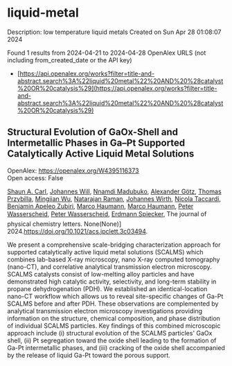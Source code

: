 # liquid-metal
Description: low temperature liquid metals
Created on Sun Apr 28 01:08:07 2024

Found 1 results from 2024-04-21 to 2024-04-28
OpenAlex URLS (not including from_created_date or the API key)
- [https://api.openalex.org/works?filter=title-and-abstract.search%3A%22liquid%20metal%22%20AND%20%28catalyst%20OR%20catalysis%29](https://api.openalex.org/works?filter=title-and-abstract.search%3A%22liquid%20metal%22%20AND%20%28catalyst%20OR%20catalysis%29)

## Structural Evolution of GaOx-Shell and Intermetallic Phases in Ga–Pt Supported Catalytically Active Liquid Metal Solutions   

OpenAlex: https://openalex.org/W4395116373    
Open access: False
    
[Shaun A. Carl](https://openalex.org/A5083491990), [Johannes Will](https://openalex.org/A5069346417), [Nnamdi Madubuko](https://openalex.org/A5092677750), [Alexander Götz](https://openalex.org/A5016355522), [Thomas Przybilla](https://openalex.org/A5084701861), [Mingjian Wu](https://openalex.org/A5090306088), [Natarajan Raman](https://openalex.org/A5009462940), [Johannes Wirth](https://openalex.org/A5037516157), [Nicola Taccardi](https://openalex.org/A5001718718), [Benjamin Apeleo Zubiri](https://openalex.org/A5046935930), [Marco Haumann](https://openalex.org/A5040845269), [Marco Haumann](https://openalex.org/A5040845269), [Peter Wasserscheid](https://openalex.org/A5039726667), [Peter Wasserscheid](https://openalex.org/A5039726667), [Erdmann Spiecker](https://openalex.org/A5062733366), The journal of physical chemistry letters. None(None)] 2024.https://doi.org/10.1021/acs.jpclett.3c03494.
    
We present a comprehensive scale-bridging characterization approach for supported catalytically active liquid metal solutions (SCALMS) which combines lab-based X-ray microscopy, nano X-ray computed tomography (nano-CT), and correlative analytical transmission electron microscopy. SCALMS catalysts consist of low-melting alloy particles and have demonstrated high catalytic activity, selectivity, and long-term stability in propane dehydrogenation (PDH). We established an identical-location nano-CT workflow which allows us to reveal site-specific changes of Ga-Pt SCALMS before and after PDH. These observations are complemented by analytical transmission electron microscopy investigations providing information on the structure, chemical composition, and phase distribution of individual SCALMS particles. Key findings of this combined microscopic approach include (i) structural evolution of the SCALMS particles' GaOx shell, (ii) Pt segregation toward the oxide shell leading to the formation of Ga-Pt intermetallic phases, and (iii) cracking of the oxide shell accompanied by the release of liquid Ga-Pt toward the porous support.    

    
